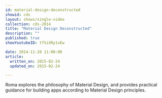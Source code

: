```yaml
---
id: material-design-deconstructed
showid: cds
layout: shows/single-video
collection: cds-2014
title: "Material Design Deconstructed"
description: ""
published: true
showYoutubeID: tfSiXRy1vEw

date: 2014-11-20 11:00:00
article:
  written_on: 2015-02-24
  updated_on: 2015-02-24

---
```


Roma explores the philosophy of Material Design, and provides practical guidance for building apps according to Material Design principles.